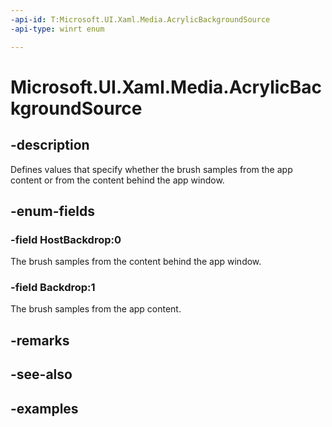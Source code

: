 ```yaml
---
-api-id: T:Microsoft.UI.Xaml.Media.AcrylicBackgroundSource
-api-type: winrt enum

---
```

<!-- Enumeration syntax.
public enum AcrylicBackgroundSource : int 
-->

# Microsoft.UI.Xaml.Media.AcrylicBackgroundSource


## -description

Defines values that specify whether the brush samples from the app content or from the content behind the app window.


## -enum-fields


### -field HostBackdrop:0

The brush samples from the content behind the app window.


### -field Backdrop:1

The brush samples from the app content.


## -remarks


## -see-also


## -examples


